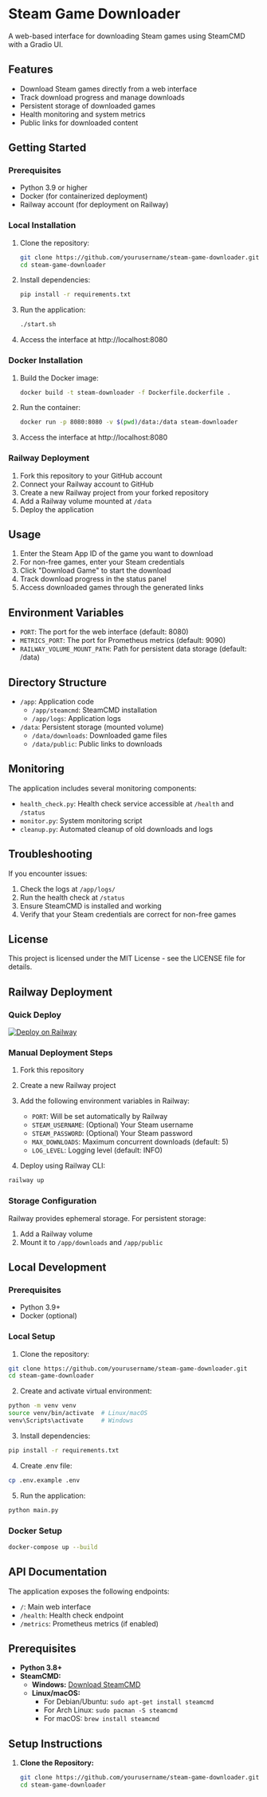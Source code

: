 # Steam Game Downloader

A web-based interface for downloading Steam games using SteamCMD with a Gradio UI.

## Features

- Download Steam games directly from a web interface
- Track download progress and manage downloads
- Persistent storage of downloaded games
- Health monitoring and system metrics
- Public links for downloaded content

## Getting Started

### Prerequisites

- Python 3.9 or higher
- Docker (for containerized deployment)
- Railway account (for deployment on Railway)

### Local Installation

1. Clone the repository:
   ```bash
   git clone https://github.com/yourusername/steam-game-downloader.git
   cd steam-game-downloader
   ```

2. Install dependencies:
   ```bash
   pip install -r requirements.txt
   ```

3. Run the application:
   ```bash
   ./start.sh
   ```

4. Access the interface at http://localhost:8080

### Docker Installation

1. Build the Docker image:
   ```bash
   docker build -t steam-downloader -f Dockerfile.dockerfile .
   ```

2. Run the container:
   ```bash
   docker run -p 8080:8080 -v $(pwd)/data:/data steam-downloader
   ```

3. Access the interface at http://localhost:8080

### Railway Deployment

1. Fork this repository to your GitHub account
2. Connect your Railway account to GitHub
3. Create a new Railway project from your forked repository
4. Add a Railway volume mounted at `/data`
5. Deploy the application

## Usage

1. Enter the Steam App ID of the game you want to download
2. For non-free games, enter your Steam credentials
3. Click "Download Game" to start the download
4. Track download progress in the status panel
5. Access downloaded games through the generated links

## Environment Variables

- `PORT`: The port for the web interface (default: 8080)
- `METRICS_PORT`: The port for Prometheus metrics (default: 9090)
- `RAILWAY_VOLUME_MOUNT_PATH`: Path for persistent data storage (default: /data)

## Directory Structure

- `/app`: Application code
  - `/app/steamcmd`: SteamCMD installation
  - `/app/logs`: Application logs
- `/data`: Persistent storage (mounted volume)
  - `/data/downloads`: Downloaded game files
  - `/data/public`: Public links to downloads

## Monitoring

The application includes several monitoring components:

- `health_check.py`: Health check service accessible at `/health` and `/status`
- `monitor.py`: System monitoring script
- `cleanup.py`: Automated cleanup of old downloads and logs

## Troubleshooting

If you encounter issues:

1. Check the logs at `/app/logs/`
2. Run the health check at `/status`
3. Ensure SteamCMD is installed and working
4. Verify that your Steam credentials are correct for non-free games

## License

This project is licensed under the MIT License - see the LICENSE file for details.

## Railway Deployment

### Quick Deploy
[![Deploy on Railway](https://railway.app/button.svg)](https://railway.app/template/steam-game-downloader)

### Manual Deployment Steps
1. Fork this repository
2. Create a new Railway project
3. Add the following environment variables in Railway:
   - `PORT`: Will be set automatically by Railway
   - `STEAM_USERNAME`: (Optional) Your Steam username
   - `STEAM_PASSWORD`: (Optional) Your Steam password
   - `MAX_DOWNLOADS`: Maximum concurrent downloads (default: 5)
   - `LOG_LEVEL`: Logging level (default: INFO)

4. Deploy using Railway CLI:
```bash
railway up
```

### Storage Configuration
Railway provides ephemeral storage. For persistent storage:
1. Add a Railway volume
2. Mount it to `/app/downloads` and `/app/public`

## Local Development

### Prerequisites
- Python 3.9+
- Docker (optional)

### Local Setup
1. Clone the repository:
```bash
git clone https://github.com/yourusername/steam-game-downloader.git
cd steam-game-downloader
```

2. Create and activate virtual environment:
```bash
python -m venv venv
source venv/bin/activate  # Linux/macOS
venv\Scripts\activate     # Windows
```

3. Install dependencies:
```bash
pip install -r requirements.txt
```

4. Create .env file:
```bash
cp .env.example .env
```

5. Run the application:
```bash
python main.py
```

### Docker Setup
```bash
docker-compose up --build
```

## API Documentation
The application exposes the following endpoints:
- `/`: Main web interface
- `/health`: Health check endpoint
- `/metrics`: Prometheus metrics (if enabled)

## Prerequisites
- **Python 3.8+**
- **SteamCMD:**  
  - **Windows:** [Download SteamCMD](https://steamcdn-a.akamaihd.net/client/installer/steamcmd.zip)  
  - **Linux/macOS:**  
    - For Debian/Ubuntu: `sudo apt-get install steamcmd`  
    - For Arch Linux: `sudo pacman -S steamcmd`  
    - For macOS: `brew install steamcmd`

## Setup Instructions

1. **Clone the Repository:**

   ```bash
   git clone https://github.com/yourusername/steam-game-downloader.git
   cd steam-game-downloader

